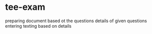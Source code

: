 # tee-exam
preparing document based ot the questions
details of given questions entering
texting based on details 
